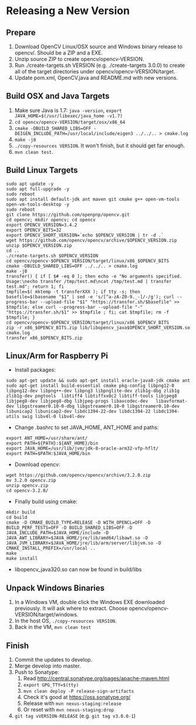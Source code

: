 # Releasing a New Version

## Prepare

1. Download OpenCV Linux/OSX source and Windows binary release to opencv/. Should be a ZIP and a EXE.
2. Unzip source ZIP to create opencv/opencv-VERSION.
3. Run ./create-targets.sh VERSION (e.g. ./create-targets 3.0.0) to create all of the target directories under opencv/opencv-VERSION/target.
4. Update pom.xml, OpenCV.java and README.md with new versions.

## Build OSX and Java Targets

1. Make sure Java is 1.7: `java -version`, `export JAVA_HOME=$(/usr/libexec/java_home -v1.7)` 
2. `cd opencv/opencv-VERSION/target/osx/x86_64`
3. `cmake -DBUILD_SHARED_LIBS=OFF -DEIGEN_INCLUDE_PATH=/usr/local/include/eigen3 ../../.. > cmake.log`
4. `make -j8`
5. `./copy-resources VERSION`. It won't finish, but it should get far enough.
6. `mvn clean test`.

## Build Linux Targets

```
sudo apt update -y
sudo apt full-upgrade -y
sudo reboot
sudo apt install default-jdk ant maven git cmake g++ open-vm-tools open-vm-tools-desktop -y
sudo reboot
git clone https://github.com/openpnp/opencv.git
cd opencv; mkdir opencv; cd opencv
export OPENCV_VERSION=3.4.2
export OPENCV_BITS=32
export OPENCV_SHORT_VERSION=`echo $OPENCV_VERSION | tr -d .`
wget https://github.com/opencv/opencv/archive/$OPENCV_VERSION.zip
unzip $OPENCV_VERSION.zip
cd ..
./create-targets.sh $OPENCV_VERSION
cd opencv/opencv-$OPENCV_VERSION/target/linux/x86_$OPENCV_BITS
cmake -DBUILD_SHARED_LIBS=OFF ../../.. > cmake.log
make -j8
transfer() { if [ $# -eq 0 ]; then echo -e "No arguments specified. Usage:\necho transfer /tmp/test.md\ncat /tmp/test.md | transfer test.md"; return 1; fi 
tmpfile=$( mktemp -t transferXXX ); if tty -s; then basefile=$(basename "$1" | sed -e 's/[^a-zA-Z0-9._-]/-/g'); curl --progress-bar --upload-file "$1" "https://transfer.sh/$basefile" >> $tmpfile; else curl --progress-bar --upload-file "-" "https://transfer.sh/$1" >> $tmpfile ; fi; cat $tmpfile; rm -f $tmpfile; }
cd opencv/opencv-$OPENCV_VERSION/target/linux/x86_$OPENCV_BITS
zip -r x86_$OPENCV_BITS.zip lib/libopencv_java$OPENCV_SHORT_VERSION.so cmake.log
transfer x86_$OPENCV_BITS.zip
```

## Linux/Arm for Raspberry Pi

* Install packages:
```
sudo apt-get update && sudo apt-get install oracle-java8-jdk cmake ant
sudo apt-get install build-essential cmake pkg-config libpng12-0 libpng12-dev libpng++-dev libpng3 libpnglite-dev zlib1g-dbg zlib1g zlib1g-dev pngtools  libtiff4 libtiffxx0c2 libtiff-tools libjpeg8 libjpeg8-dev libjpeg8-dbg libjpeg-progs libavcodec-dev   libavformat-dev libgstreamer0.10-0-dbg libgstreamer0.10-0 libgstreamer0.10-dev  libunicap2 libunicap2-dev libdc1394-22-dev libdc1394-22 libdc1394-utils swig libv4l-0 libv4l-dev
```
* Change .bashrc to set JAVA_HOME, ANT_HOME and paths:

```
export ANT_HOME=/usr/share/ant/
export PATH=${PATH}:${ANT_HOME}/bin
export JAVA_HOME=/usr/lib/jvm/jdk-8-oracle-arm32-vfp-hflt/
export PATH=$PATH:$JAVA_HOME/bin
```

* Download opencv:

```
wget https://github.com/opencv/opencv/archive/3.2.0.zip
mv 3.2.0 opencv.zip
unzip opencv.zip 
cd opencv-3.2.0/
```

* Finally build using cmake:
```
mkdir build
cd build
cmake -D CMAKE_BUILD_TYPE=RELEASE -D WITH_OPENCL=OFF -D BUILD_PERF_TESTS=OFF -D BUILD_SHARED_LIBS=OFF -D JAVA_INCLUDE_PATH=$JAVA_HOME/include -D JAVA_AWT_LIBRARY=$JAVA_HOME/jre/lib/amd64/libawt.so -D JAVA_JVM_LIBRARY=$JAVA_HOME/jre/lib/arm/server/libjvm.so -D CMAKE_INSTALL_PREFIX=/usr/local ..
make
make install
```

* libopencv_java320.so can now be found in build/libs 

## Unpack Windows Binaries

1. In a Windows VM, double click the Windows EXE downloaded previously. It will
ask where to extract. Choose opencv/opencv-VERSION/target/windows.
2. In the host OS, `./copy-resources VERSION`.
3. Back in the VM, `mvn clean test`

## Finish

1. Commit the updates to develop.
2. Merge develop into master.
3. Push to Sonatype:
	1. Read http://central.sonatype.org/pages/apache-maven.html
	2. `export GPG_TTY=$(tty)`
	3. `mvn clean deploy -P release-sign-artifacts`
	4. Check it's good at https://oss.sonatype.org/
	5. Release with `mvn nexus-staging:release`
	6. Or reset with `mvn nexus-staging:drop` 
4. `git tag vVERSION-RELEASE` (e.g. `git tag v3.0.0-1`)

